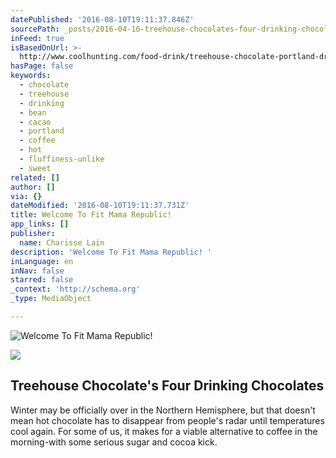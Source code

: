 ```yaml
---
datePublished: '2016-08-10T19:11:37.846Z'
sourcePath: _posts/2016-04-16-treehouse-chocolates-four-drinking-chocolates.md
inFeed: true
isBasedOnUrl: >-
  http://www.coolhunting.com/food-drink/treehouse-chocolate-portland-drinking-chocolate
hasPage: false
keywords:
  - chocolate
  - treehouse
  - drinking
  - bean
  - cacao
  - portland
  - coffee
  - hot
  - fluffiness-unlike
  - sweet
related: []
author: []
via: {}
dateModified: '2016-08-10T19:11:37.731Z'
title: Welcome To Fit Mama Republic!
app_links: []
publisher:
  name: Charisse Lain
description: 'Welcome To Fit Mama Republic! '
inLanguage: en
inNav: false
starred: false
_context: 'http://schema.org'
_type: MediaObject

---
```

![Welcome To Fit Mama Republic! ](https://the-grid-user-content.s3-us-west-2.amazonaws.com/42aa1185-6ad8-4358-816c-65be0db8463d.jpg)

<article style=""><img src="https://s3-us-west-2.amazonaws.com/the-grid-img/p/707cfeb12d925cddf6493a0f7a931b18979b2c86.jpg" /><h1>Treehouse Chocolate's Four Drinking Chocolates</h1><p>Winter may be officially over in the Northern Hemisphere, but that doesn't mean hot chocolate has to disappear from people's radar until temperatures cool again. For some of us, it makes for a viable alternative to coffee in the morning-with some serious sugar and cocoa kick.</p></article>